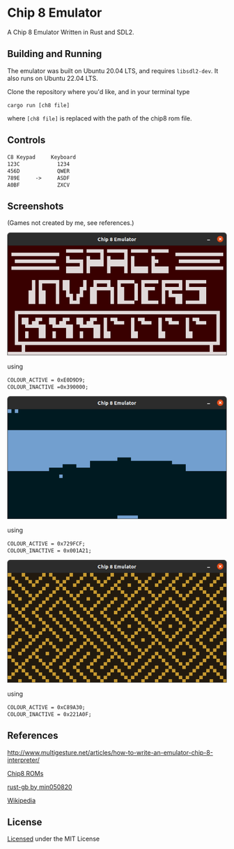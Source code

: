 # Chip 8 Emulator #

A Chip 8 Emulator Written in Rust and SDL2.

## Building and Running ##
The emulator was built on Ubuntu 20.04 LTS, and requires ```libsdl2-dev```.
It also runs on Ubuntu 22.04 LTS.

Clone the repository where you'd like, and in your terminal type

```
cargo run [ch8 file]
```

where ```[ch8 file]``` is replaced with the path of the chip8 rom file.

## Controls ##
```
C8 Keypad     Keyboard
123C            1234
456D            QWER
789E     ->     ASDF
A0BF            ZXCV
```
## Screenshots ##

(Games not created by me, see references.)

![Space_Invaders](/screenshots/space_invaders_gameplay.png)

using
```
COLOUR_ACTIVE = 0xE0D9D9;
COLOUR_INACTIVE =0x390000;
```

![Brick](/screenshots/brick_gameplay.png)

using
```
COLOUR_ACTIVE = 0x729FCF;
COLOUR_INACTIVE = 0x001A21;
```

![Maze](/screenshots/maze_demo.png)

using
```
COLOUR_ACTIVE = 0xC89A30;
COLOUR_INACTIVE = 0x221A0F;
```

## References ##
http://www.multigesture.net/articles/how-to-write-an-emulator-chip-8-interpreter/

[Chip8 ROMs](https://github.com/kripod/chip8-roms)

[rust-gb by min050820](https://github.com/min050820/rust-gb)

[Wikipedia](https://en.wikipedia.org/wiki/CHIP-8)

## License ##
[Licensed](./LICENSE) under the MIT License